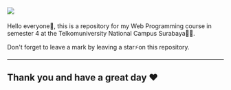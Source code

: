 <h1 align="left">
    <img src="https://readme-typing-svg.herokuapp.com/?font=Righteous&size=35&color=F7AA00&center=false&vCenter=true&width=800&height=70&duration=4000&pause=500&lines=Welcome+to+My+Repository+😁;"/>
</h1>
 
<p>Hello everyone👋, this is a repository for my Web Programming course in semester 4 at the Telkomuniversity National Campus Surabaya🧑‍💻.</p>
<p>Don't forget to leave a mark by leaving a star⚡on this repository.</p>

<hr>

<h2 align="left">Thank you and have a great day ❤</h2>
